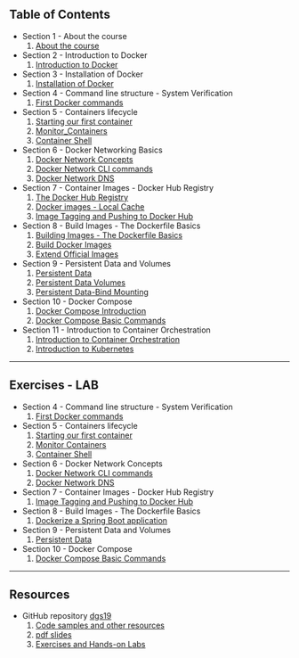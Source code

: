 ## Table of Contents

 - Section 1 - About the course
   1. [About the course](web_D_S01_L01_About_the_course.html)  
 - Section 2 - Introduction to Docker
   1. [Introduction to Docker](web_D_S02_L01_Introduction_to_Docker.html)  
 - Section 3 - Installation of Docker
   1. [Installation of Docker](web_D_S03_L01_Installation_of_Docker.html)  
 - Section 4 - Command line structure - System Verification
   1. [First Docker commands](web_D_S04_L01_First_Docker_commands.html)
 - Section 5 - Containers lifecycle
   1. [Starting our first container](web_D_S05_L01_Starting_our_first_container.html)
   1. [Monitor_Containers](web_D_S05_L02_Monitor_Containers.html)
   1. [Container Shell](web_D_S05_L02_Container_Shell.html)
 - Section 6 - Docker Networking Basics
   1. [Docker Network Concepts](web_D_S06_L01_Docker_Network_Concepts.html)
   1. [Docker Network CLI commands](web_D_S06_L02_Docker_Network_CLI_commands.html)
   1. [Docker Network DNS](web_D_S06_L03_Docker_Network_DNS.html)
 - Section 7 - Container Images - Docker Hub Registry
   1. [The Docker Hub Registry](web_D_S07_L02_The_Docker_Hub_Registry.html)
   1. [Docker images - Local Cache](web_D_S07_L03_Docker_images-Local_Cache.html)
   1. [Image Tagging and Pushing to Docker Hub](web_D_S07_L04_Image_Tagging_and-Pushing_to_Docker_Hub.html)
 - Section 8 - Build Images - The Dockerfile Basics 
   1. [Building Images - The Dockerfile Basics](web_D_S08_L01_Building_Images-The_Dockerfile_Basics.html)
   1. [Build Docker Images](web_D_S08_L02_Build_Docker_Images.html)
   1. [Extend Official Images](web_D_S08_L03_Extend_Official_Images.html)
 - Section 9 - Persistent Data and Volumes
   1. [Persistent Data](web_D_S09_L01_Persistent_Data.html)
   1. [Persistent Data Volumes](web_D_S09_L02_Persistent_Data_Volumes.html)
   1. [Persistent Data-Bind Mounting](web_D_S09_L03_Persistent_Data-Bind_Mounting.html)
 - Section 10 - Docker Compose
   1. [Docker Compose Introduction](web_D_S10_L01_Docker_Compose_Introduction.html)
   1. [Docker Compose Basic Commands](web_D_S10_L02_Docker_Compose_Basic_Commands.html)
 - Section 11 - Introduction to Container Orchestration
   1. [Introduction to Container Orchestration](web_D_S11_L01_Introduction_to_Container_Orchestration.html)
   1. [Introduction to Kubernetes](web_D_S11_L02_Introduction_to_Kubernetes.html)

---

## Exercises - LAB 
 - Section 4 - Command line structure - System Verification  
   1. [First Docker commands](https://github.com/gerassimos/dgs19/blob/master/exercises/D_S4_L1_First_Docker_commands_ex.md)
 - Section 5 - Containers lifecycle  
   1. [Starting our first container](https://github.com/gerassimos/dgs19/blob/master/exercises/D_S5_L1_Starting_our_first_container_lab.md)
   1. [Monitor Containers](https://github.com/gerassimos/dgs19/blob/master/exercises/D_S5_L2_Monitor_Containers_ex.md)
   1. [Container Shell](https://github.com/gerassimos/dgs19/blob/master/exercises/D_S5_L3_Container_Shell_ex.md)
 - Section 6 - Docker Network Concepts   
   1. [Docker Network CLI commands](https://github.com/gerassimos/dgs19/blob/master/exercises/D_S6_L2_Docker_Network_CLI_commands_ex.md)
   1. [Docker Network DNS](https://github.com/gerassimos/dgs19/blob/master/exercises/D_S6_L3_Docker_Network_DNS_lab.md)
 - Section 7 - Container Images - Docker Hub Registry   
   1. [Image Tagging and Pushing to Docker Hub](https://github.com/gerassimos/dgs19/blob/master/exercises/D_S7_L4_Image_Tagging_and-Pushing_to_Docker_Hub_ex.md)
 - Section 8 - Build Images - The Dockerfile Basics   
   1. [Dockerize a Spring Boot application](https://github.com/gerassimos/dgs19/blob/master/exercises/D_S8_L3_Dockerize_a_Spring_Boot_application.md)
 - Section 9 - Persistent Data and Volumes   
   1. [Persistent Data](https://github.com/gerassimos/dgs19/blob/master/exercises/D_S9_L3_Persistent_Data_LAB.md)
 - Section 10 - Docker Compose   
   1. [Docker Compose Basic Commands](https://github.com/gerassimos/dgs19/blob/master/exercises/D_S10_L02_Docker_Compose_Basic_Commands_LAB.md)

---

## Resources  
 - GitHub repository [dgs19](https://github.com/gerassimos/dgs19)
   1. [Code samples and other resources](https://github.com/gerassimos/dgs19/tree/master/resources)
   1. [pdf slides](https://github.com/gerassimos/dgs19/tree/master/pdf)
   1. [Exercises and Hands-on Labs](https://github.com/gerassimos/dgs19/tree/master/exercises)